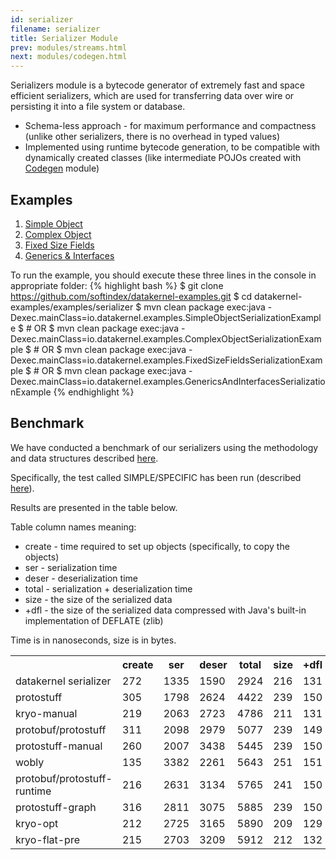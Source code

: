 ```yaml
---
id: serializer
filename: serializer
title: Serializer Module
prev: modules/streams.html
next: modules/codegen.html
---
```


Serializers module is a bytecode generator of extremely fast and space efficient serializers, which are used for transferring data over wire or persisting it into a file system or database.

* Schema-less approach - for maximum performance and compactness (unlike other serializers, there is no overhead in typed values)
* Implemented using runtime bytecode generation, to be compatible with dynamically created classes (like intermediate POJOs created with [Codegen](/docs/modules/codegen) module)

## Examples

1. [Simple Object](https://github.com/softindex/datakernel-examples/blob/master/examples/serializer/src/main/java/io/datakernel/examples/SimpleObjectSerializationExample.java)
2. [Complex Object](https://github.com/softindex/datakernel-examples/blob/master/examples/serializer/src/main/java/io/datakernel/examples/ComplexObjectSerializationExample.java)
3. [Fixed Size Fields](https://github.com/softindex/datakernel-examples/blob/master/examples/serializer/src/main/java/io/datakernel/examples/FixedSizeFieldsSerializationExample.java)
4. [Generics & Interfaces](https://github.com/softindex/datakernel-examples/blob/master/examples/serializer/src/main/java/io/datakernel/examples/GenericsAndInterfacesSerializationExample.java)

To run the example, you should execute these three lines in the console in appropriate folder:
{% highlight bash %}
$ git clone https://github.com/softindex/datakernel-examples.git
$ cd datakernel-examples/examples/serializer
$ mvn clean package exec:java -Dexec.mainClass=io.datakernel.examples.SimpleObjectSerializationExample
$ # OR
$ mvn clean package exec:java -Dexec.mainClass=io.datakernel.examples.ComplexObjectSerializationExample
$ # OR
$ mvn clean package exec:java -Dexec.mainClass=io.datakernel.examples.FixedSizeFieldsSerializationExample
$ # OR
$ mvn clean package exec:java -Dexec.mainClass=io.datakernel.examples.GenericsAndInterfacesSerializationExample
{% endhighlight %}

## Benchmark

We have conducted a benchmark of our serializers using the methodology and data structures described [here](https://github.com/eishay/jvm-serializers).

Specifically, the test called SIMPLE/SPECIFIC has been run (described [here](https://github.com/eishay/jvm-serializers/wiki)).

Results are presented in the table below.

Table column names meaning:

* create - time required to set up objects (specifically, to copy the objects)
* ser - serialization time
* deser - deserialization time
* total - serialization + deserialization time
* size - the size of the serialized data
* +dfl - the size of the serialized data compressed with Java\'s built-in implementation of DEFLATE (zlib)

Time is in nanoseconds, size is in bytes.

<table>
  <tr>
    <th></th>
    <th>create</th>
    <th>ser</th>
    <th>deser</th>
    <th>total</th>
    <th>size</th>
    <th>+dfl</th>
  </tr>
  <tr>
  <td>datakernel serializer</td>
  <td>272</td>
  <td>1335</td>
  <td>1590</td>
  <td>2924</td>
  <td>216</td>
  <td>131</td>
  </tr>
  <tr>
    <td>protostuff</td>
    <td>305</td>
    <td>1798</td>
    <td>2624</td>
    <td>4422</td>
    <td>239</td>
    <td>150</td>
  </tr>
  <tr>
    <td>kryo-manual</td>
    <td>219</td>
    <td>2063</td>
    <td>2723</td>
    <td>4786</td>
    <td>211</td>
    <td>131</td>
  </tr>
  <tr>
    <td>protobuf/protostuff</td>
    <td>311</td>
    <td>2098</td>
    <td>2979</td>
    <td>5077</td>
    <td>239</td>
    <td>149</td>
  </tr>
  <tr>
    <td>protostuff-manual</td>
    <td>260</td>
    <td>2007</td>
    <td>3438</td>
    <td>5445</td>
    <td>239</td>
    <td>150</td>
  </tr>
  <tr>
    <td>wobly</td>
    <td>135</td>
    <td>3382</td>
    <td>2261</td>
    <td>5643</td>
    <td>251</td>
    <td>151</td>
  </tr>
  <tr>
    <td>protobuf/protostuff-runtime</td>
    <td>216</td>
    <td>2631</td>
    <td>3134</td>
    <td>5765</td>
    <td>241</td>
    <td>150</td>
  </tr>
  <tr>
    <td>protostuff-graph</td>
    <td>316</td>
    <td>2811</td>
    <td>3075</td>
    <td>5885</td>
    <td>239</td>
    <td>150</td>
  </tr>
  <tr>
    <td>kryo-opt</td>
    <td>212</td>
    <td>2725</td>
    <td>3165</td>
    <td>5890</td>
    <td>209</td>
    <td>129</td>
  </tr>
  <tr>
    <td>kryo-flat-pre</td>
    <td>215</td>
    <td>2703</td>
    <td>3209</td>
    <td>5912</td>
    <td>212</td>
    <td>132</td>
  </tr>
</table>
